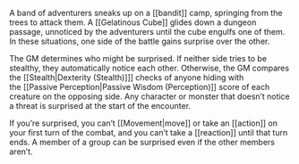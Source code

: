 A band of adventurers sneaks up on a [[bandit]] camp, springing from the trees to attack them. A [[Gelatinous Cube]] glides down a dungeon passage, unnoticed by the adventurers until the cube engulfs one of them. In these situations, one side of the battle gains surprise over the other.  
  
The GM determines who might be surprised. If neither side tries to be stealthy, they automatically notice each other. Otherwise, the GM compares the [[Stealth|Dexterity (Stealth)]]] checks of anyone hiding with the [[Passive Perception|Passive Wisdom (Perception)]] score of each creature on the opposing side. Any character or monster that doesn’t notice a threat is surprised at the start of the encounter.  
  
If you’re surprised, you can’t [[Movement|move]] or take an [[action]] on your first turn of the combat, and you can’t take a [[reaction]] until that turn ends. A member of a group can be surprised even if the other members aren’t.